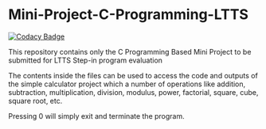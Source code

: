 # Mini-Project-C-Programming-LTTS

[![Codacy Badge](https://api.codacy.com/project/badge/Grade/80109c6069ae42c8bab5e6d5ecc1ce29)](https://app.codacy.com/gh/sv761/project?utm_source=github.com&utm_medium=referral&utm_content=sv761/project&utm_campaign=Badge_Grade_Settings)

This repository contains only the C Programming Based Mini Project to be submitted for LTTS Step-in program evaluation

The contents inside the files can be used to access the code and outputs of the simple calculator project which a number of operations like addition, subtraction, multiplication, division, modulus, power, factorial, square, cube, square root, etc.

Pressing 0 will simply exit and terminate the program.
